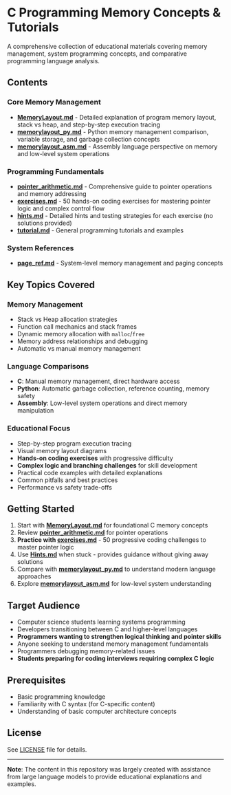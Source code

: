 # C Programming Memory Concepts & Tutorials

A comprehensive collection of educational materials covering memory management, system programming concepts, and comparative programming language analysis.

## Contents

### Core Memory Management
- **[MemoryLayout.md](./MemoryLayout.md)** - Detailed explanation of program memory layout, stack vs heap, and step-by-step execution tracing
- **[memorylayout_py.md](./memorylayout_py.md)** - Python memory management comparison, variable storage, and garbage collection concepts
- **[memorylayout_asm.md](./memorylayout_asm.md)** - Assembly language perspective on memory and low-level system operations

### Programming Fundamentals
- **[pointer_arithmetic.md](./pointer_arithmetic.md)** - Comprehensive guide to pointer operations and memory addressing
- **[exercises.md](./exercises.md)** - 50 hands-on coding exercises for mastering pointer logic and complex control flow
- **[hints.md](./hints.md)** - Detailed hints and testing strategies for each exercise (no solutions provided)
- **[tutorial.md](./tutorial.md)** - General programming tutorials and examples

### System References
- **[page_ref.md](./page_ref.md)** - System-level memory management and paging concepts

## Key Topics Covered

### Memory Management
- Stack vs Heap allocation strategies
- Function call mechanics and stack frames
- Dynamic memory allocation with `malloc`/`free`
- Memory address relationships and debugging
- Automatic vs manual memory management

### Language Comparisons
- **C**: Manual memory management, direct hardware access
- **Python**: Automatic garbage collection, reference counting, memory safety
- **Assembly**: Low-level system operations and direct memory manipulation

### Educational Focus
- Step-by-step program execution tracing
- Visual memory layout diagrams
- **Hands-on coding exercises** with progressive difficulty
- **Complex logic and branching challenges** for skill development
- Practical code examples with detailed explanations
- Common pitfalls and best practices
- Performance vs safety trade-offs

## Getting Started

1. Start with **[MemoryLayout.md](./MemoryLayout.md)** for foundational C memory concepts
2. Review **[pointer_arithmetic.md](./pointer_arithmetic.md)** for pointer operations
3. **Practice with [exercises.md](./exercises.md)** - 50 progressive coding challenges to master pointer logic
4. Use **[Hints.md](./Hints.md)** when stuck - provides guidance without giving away solutions
5. Compare with **[memorylayout_py.md](./memorylayout_py.md)** to understand modern language approaches
6. Explore **[memorylayout_asm.md](./memorylayout_asm.md)** for low-level system understanding

## Target Audience

- Computer science students learning systems programming
- Developers transitioning between C and higher-level languages
- **Programmers wanting to strengthen logical thinking and pointer skills**
- Anyone seeking to understand memory management fundamentals
- Programmers debugging memory-related issues
- **Students preparing for coding interviews requiring complex C logic**

## Prerequisites

- Basic programming knowledge
- Familiarity with C syntax (for C-specific content)
- Understanding of basic computer architecture concepts

## License

See [LICENSE](./LICENSE) file for details.

---

**Note**: The content in this repository was largely created with assistance from large language models to provide educational explanations and examples.